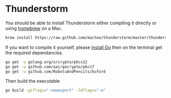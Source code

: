 # Thunderstorm

You should be able to install Thunderstorm either compiling it directly or using [homebrew](http://brew.sh) on a Mac.

```bash
brew install https://raw.github.com/macteo/thunderstorm/master/thunderstorm.rb
```

If you want to compile it yourself, please [install Go](https://golang.org/doc/install#install) then on the terminal get the required dependancies.

```bash
go get -u golang.org/x/crypto/pkcs12
go get -u github.com/aai/gocrypto/pkcs7
go get -u github.com/RobotsAndPencils/buford
```

Then build the executable

```bash
go build -gcflags="-newexport" -ldflags="-w"
```
